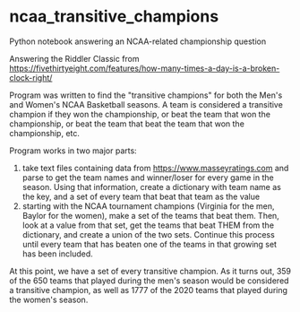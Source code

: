 # ncaa_transitive_champions
Python notebook answering an NCAA-related championship question

Answering the Riddler Classic from https://fivethirtyeight.com/features/how-many-times-a-day-is-a-broken-clock-right/

Program was written to find the "transitive champions" for both the Men's and Women's NCAA Basketball seasons. A team is 
considered a transitive champion if they won the championship, or beat the team that won the championship, or beat the 
team that beat the team that won the championship, etc.

Program works in two major parts:
1) take text files containing data from https://www.masseyratings.com and parse to get the team names and winner/loser
   for every game in the season. Using that information, create a dictionary with team name as the key, and a set of every
   team that beat that team as the value
2) starting with the NCAA tournament champions (Virginia for the men, Baylor for the women), make a set of the teams that beat
   them. Then, look at a value from that set, get the teams that beat THEM from the dictionary, and create a union of the two
   sets. Continue this process until every team that has beaten one of the teams in that growing set has been included.

At this point, we have a set of every transitive champion. As it turns out, 359 of the 650 teams that played during the men's season
would be considered a transitive champion, as well as 1777 of the 2020 teams that played during the women's season.
